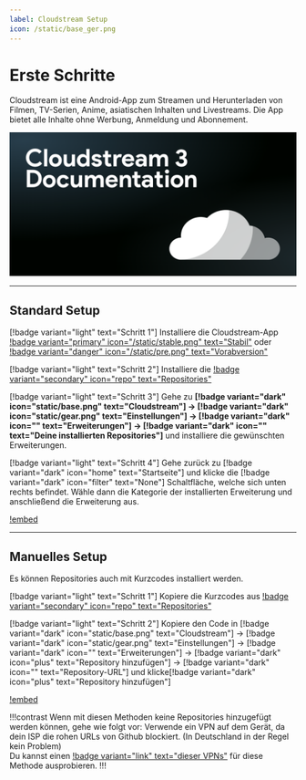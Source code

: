 ```yaml
---
label: Cloudstream Setup
icon: /static/base_ger.png
---
```

# Erste Schritte

Cloudstream ist eine Android-App zum Streamen und Herunterladen von Filmen, TV-Serien, Anime, asiatischen Inhalten und Livestreams. Die App bietet alle Inhalte ohne Werbung, Anmeldung und Abonnement.

![](/static/cover.png)
___
## Standard Setup

[!badge variant="light" text="Schritt 1"] Installiere die Cloudstream-App [!badge variant="primary" icon="/static/stable.png" text="Stabil"](https://github.com/recloudstream/cloudstream/releases/latest) oder [!badge variant="danger" icon="/static/pre.png" text="Vorabversion"](https://github.com/recloudstream/cloudstream/releases/pre-release)

[!badge variant="light" text="Schritt 2"] Installiere die [!badge variant="secondary" icon="repo" text="Repositories"](Repositories.md)

[!badge variant="light" text="Schritt 3"] Gehe zu **[!badge variant="dark" icon="static/base.png" text="Cloudstream"] → [!badge variant="dark" icon="static/gear.png" text="Einstellungen"] → [!badge variant="dark" icon="" text="Erweiterungen"] → [!badge variant="dark" icon="" text="Deine installierten Repositories"]** und installiere die gewünschten Erweiterungen.

[!badge variant="light" text="Schritt 4"] Gehe zurück zu [!badge variant="dark" icon="home" text="Startseite"] und klicke die [!badge variant="dark" icon="filter" text="None"] Schaltfläche, welche sich unten rechts befindet. Wähle dann die Kategorie der installierten Erweiterung und anschließend die Erweiterung aus.

[!embed](https://www.youtube-nocookie.com/embed/u8h1rUZUYaA)
___
## Manuelles Setup

Es können Repositories auch mit Kurzcodes installiert werden.

[!badge variant="light" text="Schritt 1"] Kopiere die Kurzcodes aus [!badge variant="secondary" icon="repo" text="Repositories"](Repositories.md)

[!badge variant="light" text="Schritt 2"] Kopiere den Code in [!badge variant="dark" icon="static/base.png" text="Cloudstream"] → [!badge variant="dark" icon="static/gear.png" text="Einstellungen"] → [!badge variant="dark" icon="" text="Erweiterungen"] → [!badge variant="dark" icon="plus" text="Repository hinzufügen"] → [!badge variant="dark" icon="" text="Repository-URL"] und klicke[!badge variant="dark" icon="plus" text="Repository hinzufügen"]

[!embed](https://www.youtube-nocookie.com/embed/d9veQGxHnsI)

!!!contrast Wenn mit diesen Methoden keine Repositories hinzugefügt werden können, gehe wie folgt vor:
Verwende ein VPN auf dem Gerät, da dein ISP die rohen URLs von Github blockiert. (In Deutschland in der Regel kein Problem) <br>Du kannst einen [!badge variant="link" text="dieser VPNs"](/recapps.md/#vpn) für diese Methode ausprobieren.
!!!
